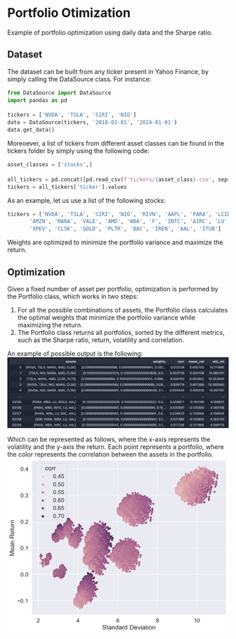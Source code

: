 # Portfolio Otimization
 
Example of portfolio optimization using daily data and the Sharpe ratio. 

## Dataset
The dataset can be built from any ticker present in Yahoo Finance, by simply calling the DataSource class.
For instance:
```python
from DataSource import DataSource
import pandas as pd

tickers = ['NVDA', 'TSLA', 'SIRI', 'NIO']
data = DataSource(tickers, '2018-01-01', '2024-01-01')
data.get_data()
```

Moreoever, a list of tickers from different asset classes can be found in the tickers folder by simply using the following code:
```python
asset_classes = ['stocks',]

all_tickers = pd.concat([pd.read_csv(f'tickers/{asset_class}.csv', sep=',') for asset_class in asset_classes])
tickers = all_tickers['ticker'].values
```

As an example, let us use a list of the following stocks:
```python
tickers = ['NVDA', 'TSLA', 'SIRI', 'NIO', 'RIVN', 'AAPL', 'PARA', 'LCID',
       'AMZN', 'MARA', 'VALE', 'AMD', 'WBA', 'F', 'INTC', 'AIRC', 'LU',
       'XPEV', 'CLSK', 'GOLD', 'PLTR', 'BAC', 'IREN', 'AAL', 'ITUB']
```

Weights are optimized to minimize the portfolio variance and maximize the return.

## Optimization
Given a fixed number of asset per portfolio, optimization is performed by the Portfolio class, which works in two steps:
1. For all the possible combinations of assets, the Portfolio class calculates the optimal weights that minimize the portfolio variance while maximizing the return.
2. The Portfolio class returns all portfolios, sorted by the different metrics, such as the Sharpe ratio, return, volatility and correlation.

An example of possible output is the following:
<img src="imgs/portfolios.png" width="900">

Which can be represented as follows, where the x-axis represents the volatility and the y-axis the return. Each point represents a portfolio, where the color represents the correlation between the assets in the portfolio.
<img src="imgs/es_stocks.png" width="700">
